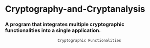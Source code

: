 # Cryptography-and-Cryptanalysis

### A program that integrates multiple cryptographic functionalities into a single application.

                            Cryptographic Functionalities

